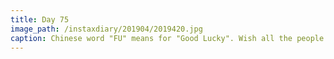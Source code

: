 ```yaml
---
title: Day 75
image_path: /instaxdiary/201904/2019420.jpg
caption: Chinese word "FU" means for "Good Lucky". Wish all the people that suffered #coronavirus  will healthy and safe.
---
```


